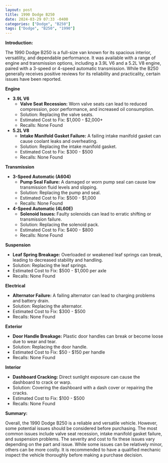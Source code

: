 ```yaml
---
layout: post
title: 1990 Dodge B250
date: 2024-03-29 07:33 -0400
categories: ["Dodge", "B250"]
tags: ["Dodge", "B250", "1990"]
---
```

**Introduction:**

The 1990 Dodge B250 is a full-size van known for its spacious interior, versatility, and dependable performance. It was available with a range of engine and transmission options, including a 3.9L V6 and a 5.2L V8 engine, paired with a 3-speed or 4-speed automatic transmission. While the B250 generally receives positive reviews for its reliability and practicality, certain issues have been reported.

**Engine**

* **3.9L V6**
    * **Valve Seat Recession:** Worn valve seats can lead to reduced compression, poor performance, and increased oil consumption.
    * Solution: Replacing the valve seats.
    * Estimated Cost to Fix: $1,000 - $2,000+
    * Recalls: None Found
* **5.2L V8**
    * **Intake Manifold Gasket Failure:** A failing intake manifold gasket can cause coolant leaks and overheating.
    * Solution: Replacing the intake manifold gasket.
    * Estimated Cost to Fix: $300 - $500
    * Recalls: None Found

**Transmission**

* **3-Speed Automatic (A604)**
    * **Pump Seal Failure:** A damaged or worn pump seal can cause low transmission fluid levels and slipping.
    * Solution: Replacing the pump and seal.
    * Estimated Cost to Fix: $500 - $1,000
    * Recalls: None Found
* **4-Speed Automatic (4L60E)**
    * **Solenoid Issues:** Faulty solenoids can lead to erratic shifting or transmission failure.
    * Solution: Replacing the solenoid pack.
    * Estimated Cost to Fix: $400 - $800
    * Recalls: None Found

**Suspension**

* **Leaf Spring Breakage:** Overloaded or weakened leaf springs can break, leading to decreased stability and handling.
* Solution: Replacing the leaf springs.
* Estimated Cost to Fix: $500 - $1,000 per axle
* Recalls: None Found

**Electrical**

* **Alternator Failure:** A failing alternator can lead to charging problems and battery drain.
* Solution: Replacing the alternator.
* Estimated Cost to Fix: $300 - $500
* Recalls: None Found

**Exterior**

* **Door Handle Breakage:** Plastic door handles can break or become loose due to wear and tear.
* Solution: Replacing the door handle.
* Estimated Cost to Fix: $50 - $150 per handle
* Recalls: None Found

**Interior**

* **Dashboard Cracking:** Direct sunlight exposure can cause the dashboard to crack or warp.
* Solution: Covering the dashboard with a dash cover or repairing the cracks.
* Estimated Cost to Fix: $100 - $500
* Recalls: None Found

**Summary:**

Overall, the 1990 Dodge B250 is a reliable and versatile vehicle. However, some potential issues should be considered before purchasing. The most common issues include valve seat recession, intake manifold gasket failure, and suspension problems. The severity and cost to fix these issues vary depending on the part and issue. While some issues can be relatively minor, others can be more costly. It is recommended to have a qualified mechanic inspect the vehicle thoroughly before making a purchase decision.
